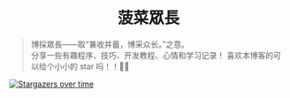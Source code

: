 <h1 align="center" >菠菜眾長</h1>

> 博採眾長——取“兼收并蓄，博采众长。”之意。    
分享一些有趣程序、技巧、开发教程、心情和学习记录！
喜欢本博客的可以给个小小的 star 吗！！🏀🏀

[![Stargazers over time](https://starchart.cc/Lruihao/lruihao.github.io.svg)](https://starchart.cc/Lruihao/lruihao.github.io)